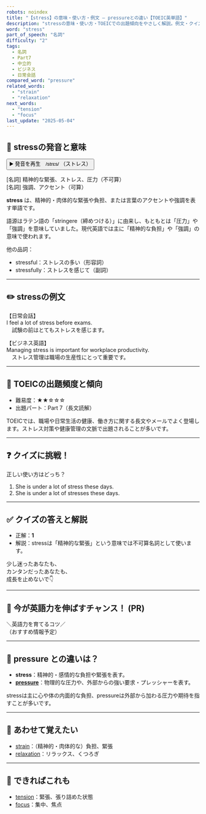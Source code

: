 ```yaml
---
robots: noindex
title: "【stress】の意味・使い方・例文 ― pressureとの違い【TOEIC英単語】"
description: "stressの意味・使い方・TOEICでの出題傾向をやさしく解説。例文・クイズ付きでpressureとの違いもわかりやすく学べます。"
word: "stress"
part_of_speech: "名詞"
difficulty: "2"
tags:
  - 名詞
  - Part7
  - 中立的
  - ビジネス
  - 日常会話
compared_word: "pressure"
related_words:
  - "strain"
  - "relaxation"
next_words:
  - "tension"
  - "focus"
last_update: "2025-05-04"
---
```


## 🔰 stressの発音と意味

<button class="play-audio" onclick="playTTS('stress')">
  <span class="play-audio-main">
    ▶️ 発音を再生　/strɛs/
  </span>
  <span class="play-audio-sub">
    （ストレス）
  </span>
</button>

[名詞] 精神的な緊張、ストレス、圧力（不可算）  
[名詞] 強調、アクセント（可算）

**stress** は、精神的・肉体的な緊張や負担、または言葉のアクセントや強調を表す単語です。

語源はラテン語の「stringere（締めつける）」に由来し、もともとは「圧力」や「強調」を意味していました。現代英語では主に「精神的な負担」や「強調」の意味で使われます。

他の品詞：  
- stressful：ストレスの多い（形容詞）
- stressfully：ストレスを感じて（副詞）

---

## ✏️ stressの例文

【日常会話】  
I feel a lot of stress before exams.  
　試験の前はとてもストレスを感じます。

【ビジネス英語】  
Managing stress is important for workplace productivity.  
　ストレス管理は職場の生産性にとって重要です。

---

## 🎯 TOEICの出題頻度と傾向

- 難易度：★★☆☆☆
- 出題パート：Part 7（長文読解）

TOEICでは、職場や日常生活の健康、働き方に関する長文やメールでよく登場します。ストレス対策や健康管理の文脈で出題されることが多いです。

---

## ❓ クイズに挑戦！

正しい使い方はどっち？

1. She is under a lot of stress these days.  
2. She is under a lot of stresses these days.

---

## ✅ クイズの答えと解説

- 正解：**1**
- 解説：stressは「精神的な緊張」という意味では不可算名詞として使います。

少し迷ったあなたも、  
カンタンだったあなたも、  
成長を止めないで👇️

---

## 🚀 今が英語力を伸ばすチャンス！ (PR)

<div class="info-center">
＼英語力を育てるコツ／<br>  
（おすすめ情報予定）
</div>

---

## 🤔  pressure との違いは？

- **stress**：精神的・感情的な負担や緊張を表す。
- **[pressure](/pressure)**：物理的な圧力や、外部からの強い要求・プレッシャーを表す。

stressは主に心や体の内面的な負担、pressureは外部から加わる圧力や期待を指すことが多いです。

---

## 🧩 あわせて覚えたい

- [strain](/strain)：（精神的・肉体的な）負担、緊張
- [relaxation](/relaxation)：リラックス、くつろぎ

---

## 📖 できればこれも

- [tension](/tension)：緊張、張り詰めた状態
- [focus](/focus)：集中、焦点

<!-- cvid: aid22_bid04 -->
